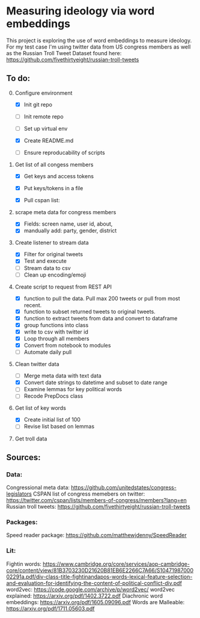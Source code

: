 # Measuring ideology via word embeddings
This project is exploring the use of word embeddings to measure ideology.
For my test case I'm using twitter data from US congress members as well as the Russian Troll Tweet Dataset found here: https://github.com/fivethirtyeight/russian-troll-tweets

## To do:
0. Configure environment

    - [x] Init git repo
    - [ ] Init remote repo
    - [ ] Set up virtual env
    - [x] Create README.md
    - [ ] Ensure reproducability of scripts
    

1. Get list of all congess members
    - [x] Get keys and access tokens
    - [x] Put keys/tokens in a file
    - [x] Pull cspan list: 


2. scrape meta data for congress members

    - [x] Fields: screen name, user id, about, 
    - [x] mandually add: party, gender, district

3. Create listener to stream data
    - [x] Filter for original tweets
    - [x] Test and execute
    - [ ] Stream data to csv
    - [ ] Clean up encoding/emoji

4. Create script to request from REST API
    - [x] function to pull the data. Pull max 200 tweets or pull from most recent.
    - [x] function to subset returned tweets to original tweets.
    - [x] function to extract tweets from data and convert to dataframe
    - [x] group functions into class
    - [x] write to csv with twitter id
    - [x] Loop through all members
    - [x] Convert from notebook to modules
    - [ ] Automate daily pull

5. Clean twitter data
    - [ ] Merge meta data with text data
    - [x] Convert date strings to datetime and subset to date range
    - [ ] Examine lemmas for key political words
    - [ ] Recode PrepDocs class
    
6. Get list of key words
    - [x] Create initial list of 100
    - [ ] Revise list based on lemmas

7. Get troll data


## Sources:
### Data:
Congressional meta data: https://github.com/unitedstates/congress-legislators
CSPAN list of congress memebers on twitter: https://twitter.com/cspan/lists/members-of-congress/members?lang=en
Russian troll tweets: https://github.com/fivethirtyeight/russian-troll-tweets

### Packages:
Speed reader package: https://github.com/matthewjdenny/SpeedReader

### Lit:
Fightin words: https://www.cambridge.org/core/services/aop-cambridge-core/content/view/81B3703230D21620B81EB6E2266C7A66/S1047198700002291a.pdf/div-class-title-fightinandapos-words-lexical-feature-selection-and-evaluation-for-identifying-the-content-of-political-conflict-div.pdf
word2vec: https://code.google.com/archive/p/word2vec/
word2vec explained: https://arxiv.org/pdf/1402.3722.pdf
Diachronic word embeddings: https://arxiv.org/pdf/1605.09096.pdf
Words are Malleable: https://arxiv.org/pdf/1711.05603.pdf

